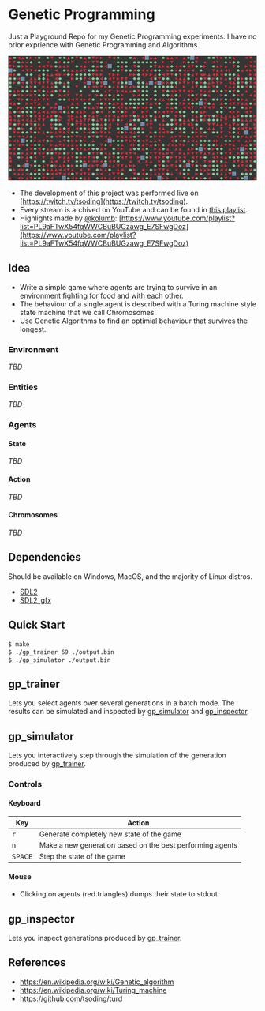 # Genetic Programming

Just a Playground Repo for my Genetic Programming experiments. I have no prior exprience with Genetic Programming and Algorithms.

![demo](./assets/demo.png)

- The development of this project was performed live on [https://twitch.tv/tsoding](https://twitch.tv/tsoding). 
- Every stream is archived on YouTube and can be found in [this playlist](https://www.youtube.com/playlist?list=PLpM-Dvs8t0VZhPhStYD0aS30Y1awAv-DO).
- Highlights made by [@kolumb](https://github.com/kolumb): [https://www.youtube.com/playlist?list=PL9aFTwX54fqWWCBuBUGzawg_E7SFwgDoz](https://www.youtube.com/playlist?list=PL9aFTwX54fqWWCBuBUGzawg_E7SFwgDoz)

## Idea

- Write a simple game where agents are trying to survive in an environment fighting for food and with each other.
- The behaviour of a single agent is described with a Turing machine style state machine that we call Chromosomes.
- Use Genetic Algorithms to find an optimial behaviour that survives the longest.

<!-- TODO(#3): Rules and mechanics of the game is not documented -->

### Environment

*TBD*

### Entities

*TBD*

### Agents

#### State

*TBD*

#### Action

*TBD*

#### Chromosomes

*TBD*

## Dependencies

Should be available on Windows, MacOS, and the majority of Linux distros.

- [SDL2]
- [SDL2_gfx]

## Quick Start

```console
$ make
$ ./gp_trainer 69 ./output.bin
$ ./gp_simulator ./output.bin
```

## gp_trainer

Lets you select agents over several generations in a batch mode. The results can be simulated and inspected by [gp_simulator](#gp_simulator) and [gp_inspector](#gp_inspector).

## gp_simulator

Lets you interactively step through the simulation of the generation produced by [gp_trainer](#gp_trainer).

### Controls

#### Keyboard

| Key              | Action                                                    |
|------------------|-----------------------------------------------------------|
| <kbd>r</kbd>     | Generate completely new state of the game                 |
| <kbd>n</kbd>     | Make a new generation based on the best performing agents |
| <kbd>SPACE</kbd> | Step the state of the game                                |

#### Mouse

- Clicking on agents (red triangles) dumps their state to stdout

## gp_inspector

Lets you inspect generations produced by [gp_trainer](#gp_trainer).

## References

- https://en.wikipedia.org/wiki/Genetic_algorithm
- https://en.wikipedia.org/wiki/Turing_machine
- https://github.com/tsoding/turd

[SDL2]: https://www.libsdl.org/
[SDL2_gfx]: https://github.com/ferzkopp/SDL_gfx
